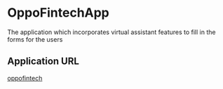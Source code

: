 # OppoFintechApp
The application which incorporates virtual assistant features to fill in the forms for the users

## Application URL
[oppofintech](https://oppofintech.herokuapp.com/)
